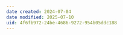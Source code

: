 ```yaml
---
date created: 2024-07-04
date modified: 2025-07-10
uid: 4f6fb972-24be-4686-9272-954b05ddc188
---
```

